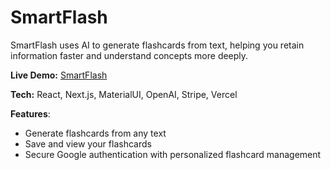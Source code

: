 # SmartFlash

SmartFlash uses AI to generate flashcards from text, helping you retain information faster and understand concepts more deeply.

**Live Demo:** [SmartFlash](https://smartflash-gamma.vercel.app/)

**Tech:** React, Next.js, MaterialUI, OpenAI, Stripe, Vercel

**Features**:
- Generate flashcards from any text
- Save and view your flashcards
- Secure Google authentication with personalized flashcard management
